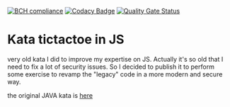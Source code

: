 [![BCH compliance](https://bettercodehub.com/edge/badge/undeadgrishnackh/tictactoe_js?branch=master)](https://bettercodehub.com/)
[![Codacy Badge](https://app.codacy.com/project/badge/Grade/9d3f5d75074844669c972a86f4123946)](https://www.codacy.com/manual/undeadgrishnackh/tictactoe_js?utm_source=github.com&amp;utm_medium=referral&amp;utm_content=undeadgrishnackh/tictactoe_js&amp;utm_campaign=Badge_Grade)
[![Quality Gate Status](https://sonarcloud.io/api/project_badges/measure?project=undeadgrishnackh_tictactoe_js&metric=alert_status)](https://sonarcloud.io/dashboard?id=undeadgrishnackh_tictactoe_js)

# Kata tictactoe in JS

very old kata I did to improve my expertise on JS. Actually it's so old that I need to fix a lot of security issues.
So I decided to publish it to perform some exercise to revamp the "legacy" code in a more modern and secure way.

the original JAVA kata is [here](https://github.com/undeadgrishnackh/tictactoe)
